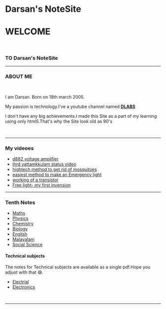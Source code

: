 # Darsan's NoteSite
<html lang="en" dir="ltr">
  <head>
    <meta charset="utf-8">
    <title>Dasan's notesite</title>
  </head>
  <body>
  <h1>
  WELCOME</h1> <br>
  <h3>TO Darsan's NoteSite</h3>
  <hr>
  <h3>
  ABOUT ME
</h3><br>
<p>I am Darsan. Born on  18th  march 2005.</p>
<p>My passion is technology.I've a youtube channel named <strong><a href="https://www.youtube.com/channel/UCMe_fkSjE4TIkEVFlcI1SOwhttps://www.youtube.com/channel/UCMe_fkSjE4TIkEVFlcI1SOw">DLABS</a></strong>  </p>
  <p>I don't have any big achievements.I made this Site as a part of my learning using only html5.That's why the Site look old as 90's</p>
<br><hr>
<h3>My videoes</h3>
<ul>
  <li><a href="https://www.youtube.com/watch?v=5rYETqlYy6Y&t=91s">d882 voltage amplifier</a></li>
  <li><a href="https://www.youtube.com/watch?v=Fz-9smtE6ME">ihrd vattamkkulam status video</a></li>
  <li><a href="https://www.youtube.com/watch?v=cAHiUKZwSFI&t=135s">hightech method to get rid  of mosquitoes</a></li>
  <li><a href="https://www.youtube.com/watch?v=JAPoBAQFbCU&t=8s">easiest method to make an Emergency light</a></li>
  <li><a href="https://www.youtube.com/watch?v=Fjti_hrbtI8&t=8s">working of a transistor</a></li>
  <li><a href="https://www.youtube.com/watch?v=ZfUKU2AZPug">Free light- my first invension</a></li>
</ul><hr>
<h3>
   Tenth Notes
</h3>

<ul>
  <li><a href="https://www.hsslive.guru/kerala-syllabus-10th-standard-maths-solutions/">Maths</a></li>
  <li><a href="https://www.hsslive.guru/kerala-syllabus-10th-standard-physics-solutions/">Physics</a></li>
  <li><a href="https://www.hsslive.guru/kerala-syllabus-10th-standard-chemistry-solutions/">Chemistry</a></li>
  <li><a href="https://www.hsslive.guru/kerala-syllabus-10th-standard-biology-solutions/">Biology</a></li>
  <li><a href="https://www.hsslive.guru/kerala-syllabus-10th-standard-english-solutions/">English</a></li>
  <li><a href="https://www.hsslive.guru/kerala-padavali-malayalam-standard-10-solutions/">Malayalam</a></li>
  <li><a href="https://www.hsslive.guru/kerala-syllabus-10th-standard-social-science-solutions/">Social Science</a></li>
  
</ul>
<h4>Technical subjects</h4>
<p>The notes for Technical subjects are available as a single pdf.Hope you adjust with that 😅.</p>
<ul>
  <li><a href="ec.docx">Electrial</a></li>
  <li><a href="es.pdf">Electronics</a></li>
</ul>
</body><br>
<hr>
</html>
